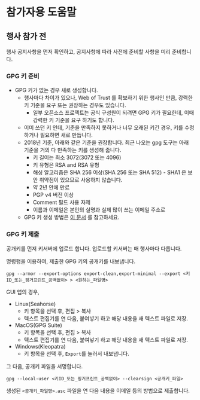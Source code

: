 # 참가자용 도움말

## 행사 참가 전
행사 공지사항을 먼저 확인하고, 공지사항에 따라 사전에 준비할 사항을 미리 준비합니다.

### GPG 키 준비
- GPG 키가 없는 경우 새로 생성합니다.
    - 행사마다 차이가 있으나, Web of Trust 를 확보하기 위한 행사인 만큼, 강력한 키 기준을 요구 또는 권장하는 경우도 있습니다.
        - 일부 오픈소스 프로젝트는 공식 구성원이 되려면 GPG 키가 필요한데, 이때 강력한 키 기준을 요구 하기도 합니다.
    - 이미 쓰던 키 인데, 기준을 만족하지 못하거나 너무 오래된 키긴 경우, 키를 수정하거나 필요하면 새로 만듭니다.
    - 2018년 기준, 아래와 같은 기준을 권장합니다. 최근 나오는 gpg 도구는 아래 기준을 거의 다 만족하는 키를 생성해 줍니다.
        - 키 길이는 최소 3072(3072 또는 4096)
        - 키 유형은 RSA and RSA 유형
        - 해싱 알고리즘은 SHA 256 이상(SHA 256 또는 SHA 512) - SHA1 은 보안 취약점이 있으므로 사용하지 않습니다.
        - 약 2년 안에 만료
        - PGP v4 버전 이상
        - Comment 필드 사용 자제
        - 이름과 이메일은 본인의 실명과 실제 많이 쓰는 이메일 주소로
    - GPG 키 생성 방법은 [이 문서](create-gpg-key.md) 를 참고하세요.

### GPG 키 제출

공개키를 먼저 키서버에 업로드 합니다. 업로드할 키서버는 매 행사마다 다릅니다.

명령행을 이용하여, 제출한 GPG 키의 공개키를 내보냅니다.
```
gpg --armor --export-options export-clean,export-minimal --export <키ID_또는_핑거프린트_공백없이> > <원하는_파일명>
```
GUI 앱의 경우,
- Linux(Seahorse)
    - 키 항목을 선택 후, 편집 > 복사
    - 텍스트 편집기를 연 다음, 붙여넣기 하고 해당 내용을 새 텍스트 파일로 저장.
- MacOS(GPG Suite)
    - 키 항목을 선택 후, 편집 > 복사
    - 텍스트 편집기를 연 다음, 붙여넣기 하고 해당 내용을 새 텍스트 파일로 저장.
- Windows(Kleopatra)
    - 키 항목을 선택 후, `Export`를 눌러서 내보냅니다.

그 다음, 공개키 파일을 서명합니다.
```
gpg --local-user <키ID_또는_핑거프린트_공백없이> --clearsign <공개키_파일>
```

생성된 `<공개키_파일명>.asc` 파일을 연 다음 내용을 이메일 등의 방법으로 제출합니다.

